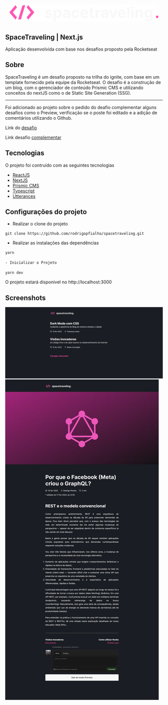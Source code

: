 <h1 align="center">
    <img src="https://github.com/rodrigopfialho/spacetraveling/blob/master/public/images/Logo.svg">
</h1>

## SpaceTraveling | Next.js

<p>
    Aplicação desenvolvida com base nos desafios proposto pela Rocketseat
</p>

## Sobre 

<p>
    SpaceTraveling é um desafio proposto na trilha do ignite, com base em um template fornecido
    pela equipe da Rocketseat. O desafio é a construção de um blog, com o gerenciador de conteúdo 
    Prismic CMS e utilizando conceitos do nextJS como o  de Static Site Generation (SSG).
    <hr>
    Foi adicionado ao projeto sobre o pedido do deafio complementar alguns desafios como o Preview, 
    verificação se o poste foi editado e a adição de comentários utilizando o Github.

</p>

Link do [desafio](https://www.notion.so/Desafio-01-Criando-um-projeto-do-zero-b1a3645d286b4eec93f5f1f5476d0ff7)

Link desafio [complementar](https://www.notion.so/Desafio-02-Adicionando-features-ao-blog-d466866c02544c79bbada9717c033d0a)

## Tecnologias

<span>O projeto foi contruído com as seguintes tecnologias</span>

- [ReactJS](https://reactjs.org/)
- [NextJS](https://nextjs.org/)
- [Prismic CMS](https://prismic.io/)
- [Typescript](https://www.typescriptlang.org/)
- [Utterances](https://utteranc.es/)

## Configurações do projeto

- Realizar o clone do projeto 
```
git clone https://github.com/rodrigopfialho/spacetraveling.git
```
- Realizar as instalações das dependências 
```
yarn 

- Inicializar o Projeto

yarn dev
```
<span>O projeto estará disponivel no  http://localhost:3000</span>

## Screenshots
![App Screenshot](https://github.com/rodrigopfialho/spacetraveling/blob/master/public/images/p1.png)
![App Screenshot](https://github.com/rodrigopfialho/spacetraveling/blob/master/public/images/p2.png)